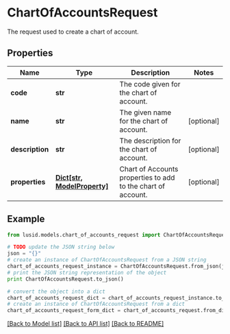 # ChartOfAccountsRequest

The request used to create a chart of account.

## Properties
Name | Type | Description | Notes
------------ | ------------- | ------------- | -------------
**code** | **str** | The code given for the chart of account. | 
**name** | **str** | The given name for the chart of account. | [optional] 
**description** | **str** | The description for the chart of account. | [optional] 
**properties** | [**Dict[str, ModelProperty]**](ModelProperty.md) | Chart of Accounts properties to add to the chart of account. | [optional] 

## Example

```python
from lusid.models.chart_of_accounts_request import ChartOfAccountsRequest

# TODO update the JSON string below
json = "{}"
# create an instance of ChartOfAccountsRequest from a JSON string
chart_of_accounts_request_instance = ChartOfAccountsRequest.from_json(json)
# print the JSON string representation of the object
print ChartOfAccountsRequest.to_json()

# convert the object into a dict
chart_of_accounts_request_dict = chart_of_accounts_request_instance.to_dict()
# create an instance of ChartOfAccountsRequest from a dict
chart_of_accounts_request_form_dict = chart_of_accounts_request.from_dict(chart_of_accounts_request_dict)
```
[[Back to Model list]](../README.md#documentation-for-models) [[Back to API list]](../README.md#documentation-for-api-endpoints) [[Back to README]](../README.md)


